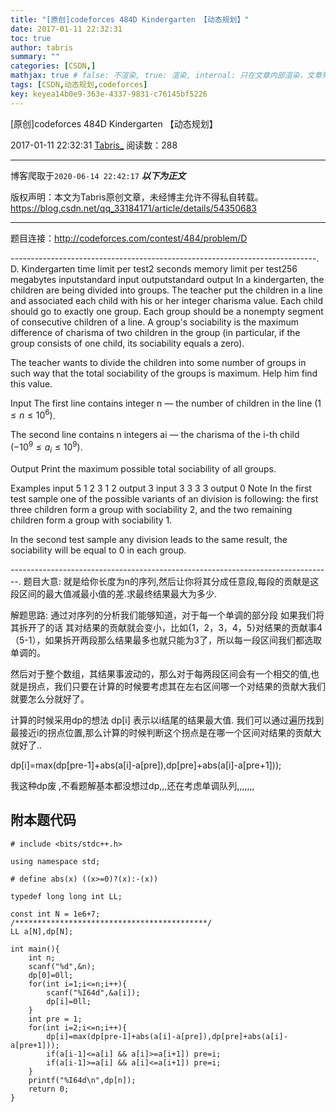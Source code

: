 ```yaml
---
title: "[原创]codeforces 484D Kindergarten 【动态规划】"
date: 2017-01-11 22:32:31
toc: true
author: tabris
summary: ""
categories: [CSDN,]
mathjax: true # false: 不渲染, true: 渲染, internal: 只在文章内部渲染，文章列表中不渲染
tags: [CSDN,动态规划,codeforces]
key: keyea14b0e9-363e-4337-9831-c76145bf5226
---
```


[原创]codeforces 484D Kindergarten 【动态规划】

2017-01-11 22:32:31  [Tabris_](https://me.csdn.net/qq_33184171) 阅读数：288

---

博客爬取于`2020-06-14 22:42:17`
***以下为正文***

版权声明：本文为Tabris原创文章，未经博主允许不得私自转载。
https://blog.csdn.net/qq_33184171/article/details/54350683

<!-- more -->

---

题目连接：http://codeforces.com/contest/484/problem/D

----------------------------------------------------------------------------.
D. Kindergarten
time limit per test2 seconds
memory limit per test256 megabytes
inputstandard input
outputstandard output
In a kindergarten, the children are being divided into groups. The teacher put the children in a line and associated each child with his or her integer charisma value. Each child should go to exactly one group. Each group should be a nonempty segment of consecutive children of a line. A group's sociability is the maximum difference of charisma of two children in the group (in particular, if the group consists of one child, its sociability equals a zero).

The teacher wants to divide the children into some number of groups in such way that the total sociability of the groups is maximum. Help him find this value.

Input
The first line contains integer n — the number of children in the line $(1 ≤ n ≤ 10^6)$.

The second line contains n integers ai — the charisma of the i-th child $( - 10^9 ≤ a_i ≤ 10^9)$.

Output
Print the maximum possible total sociability of all groups.

Examples
input
5
1 2 3 1 2
output
3
input
3
3 3 3
output
0
Note
In the first test sample one of the possible variants of an division is following: the first three children form a group with sociability 2, and the two remaining children form a group with sociability 1.

In the second test sample any division leads to the same result, the sociability will be equal to 0 in each group.


--------------------------------------------------------------------------------.
题目大意:
就是给你长度为n的序列,然后让你将其分成任意段,每段的贡献是这段区间的最大值减最小值的差.求最终结果最大为多少.

解题思路:
通过对序列的分析我们能够知道，对于每一个单调的部分段 如果我们将其拆开了的话 其对结果的贡献就会变小，比如{1，2，3，4，5}对结果的贡献事4（5-1），如果拆开两段那么结果最多也就只能为3了，所以每一段区间我们都选取单调的。

然后对于整个数组，其结果事波动的，那么对于每两段区间会有一个相交的值,也就是拐点，我们只要在计算的时候要考虑其在左右区间哪一个对结果的贡献大我们就要怎么分就好了。

计算的时候采用dp的想法
dp[i] 表示以i结尾的结果最大值.
我们可以通过遍历找到最接近i的拐点位置,那么计算的时候判断这个拐点是在哪一个区间对结果的贡献大就好了..

dp[i]=max(dp[pre-1]+abs(a[i]-a[pre]),dp[pre]+abs(a[i]-a[pre+1]));


我这种dp废 ,不看题解基本都没想过dp,,,还在考虑单调队列,,,,,,,

附本题代码
------------------------------------
```
# include <bits/stdc++.h>

using namespace std;

# define abs(x) ((x>=0)?(x):-(x))

typedef long long int LL;

const int N = 1e6+7;
/*******************************************/
LL a[N],dp[N];

int main(){
    int n;
    scanf("%d",&n);
    dp[0]=0ll;
    for(int i=1;i<=n;i++){
        scanf("%I64d",&a[i]);
        dp[i]=0ll;
    }
    int pre = 1;
    for(int i=2;i<=n;i++){
        dp[i]=max(dp[pre-1]+abs(a[i]-a[pre]),dp[pre]+abs(a[i]-a[pre+1]));
        if(a[i-1]<=a[i] && a[i]>=a[i+1]) pre=i;
        if(a[i-1]>=a[i] && a[i]<=a[i+1]) pre=i;
    }
    printf("%I64d\n",dp[n]);
    return 0;
}
```
